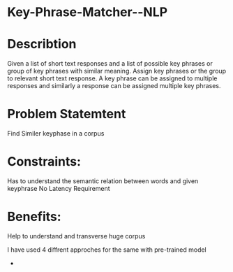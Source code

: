 # Key-Phrase-Matcher--NLP

# Describtion

Given a list of short text responses and a list of possible key phrases or group of key phrases with similar meaning. Assign key phrases or the group to relevant short text response. A key phrase can be assigned to multiple responses and similarly a response can be assigned multiple key phrases.


# Problem Statemtent

Find Similer keyphase in a corpus

# Constraints:
Has to understand the semantic relation between words and given keyphrase
No Latency Requirement

# Benefits:
Help to understand and transverse huge corpus


I have used 4 diffrent approches for the same with pre-trained model

*
